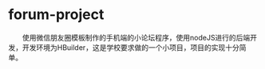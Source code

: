 # forum-project

&emsp;&emsp;使用微信朋友圈模板制作的手机端的小论坛程序，使用nodeJS进行的后端开发，开发环境为HBuilder，这是学校要求做的一个小项目，项目的实现十分简单。